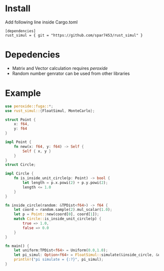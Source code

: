 # Install
Add following line inside Cargo.toml
```
[dependencies]
rust_simul = { git = "https://github.com/spar7453/rust_simul" }
```

# Depedencies
- Matrix and Vector calculation requires $peroxide$
- Random number genrator can be used from other libraries

# Example
```rust
use peroxide::fuga::*;
use rust_simul::{FloatSimul, MonteCarlo};

struct Point {
    x: f64,
    y: f64
}

impl Point {
    fn new(x: f64, y: f64) -> Self {
        Self { x, y }
    }
}
struct Circle;

impl Circle {
    fn is_inside_unit_circle(p: Point) -> bool {
        let length = p.x.powi(2) + p.y.powi(2);
        length <= 1.0
    }
}

fn inside_circle(random: &TPDist<f64>) -> f64 {
    let coord = random.sample(2).mul_scalar(1.0);
    let p = Point::new(coord[0], coord[1]);
    match Circle::is_inside_unit_circle(p) {
        true => 1.0,
        false => 0.0
    }
}

fn main() {
    let uniform:TPDist<f64> = Uniform(0.0,1.0);
    let pi_simul: Option<f64> = FloatSimul::simulate(&inside_circle, &uniform, 100000).map(|x| x * 4.0);
    println!("pi simulate = {:?}", pi_simul);
}
```
